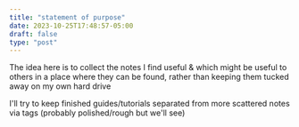 ```yaml
---
title: "statement of purpose"
date: 2023-10-25T17:48:57-05:00
draft: false
type: "post"
---
```


The idea here is to collect the notes I find useful & which might be useful to others in a place where they can be found, rather than keeping them tucked away on my own hard drive

I'll try to keep finished guides/tutorials separated from more scattered notes via tags (probably polished/rough but we'll see)


